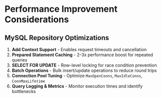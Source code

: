# Performance Improvement Considerations

## MySQL Repository Optimizations

1. **Add Context Support** - Enables request timeouts and cancellation
2. **Prepared Statement Caching** - 2-3x performance boost for repeated queries  
3. **SELECT FOR UPDATE** - Row-level locking for race condition prevention
4. **Batch Operations** - Bulk insert/update operations to reduce round trips
5. **Connection Pool Tuning** - Optimize `MaxOpenConns`, `MaxIdleConns`, `ConnMaxLifetime`
6. **Query Logging & Metrics** - Monitor execution times and identify bottlenecks